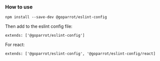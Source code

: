### How to use

```
npm install --save-dev @goparrot/eslint-config
```

Then add to the eslint config file:
```
extends: ['@goparrot/eslint-config']
```

For react:

```
extends: ['@goparrot/eslint-config', '@goparrot/eslint-config/react]
```

